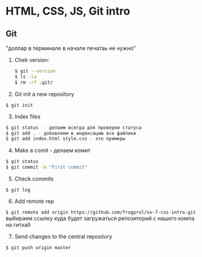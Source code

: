 # HTML, CSS, JS, Git intro

## Git 
 "доллар  в терминале в начале печатаь не нужно"
1. Chek version: 

    ```bash
    $ git --version
    $ ls -la
    $ rm -rf .git/
    ```

2.  Git init a new repository

`$ git init`

3. Index files

```bash
$ git status -  делаем всегда для проверки статуса 
$ git add . - добавляем в индексацию все файлики
$ git add index.html style.css - это примеры
```

4. Make a comit - делаем комит

```bash
$ git status
$ git commit -m "First commit"
```

5. Check commits

`$ git log`

6. Add remote rep

`$ git remote add origin https://github.com/frogprol/ov-7-css-intro.git` выбираем ссылку куда будет загружаться репозиторий с нашего компа на гитхаб

7. Send changes to the central repository

`$ git push origin master`
